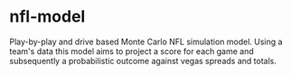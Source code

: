 # nfl-model
Play-by-play and drive based Monte Carlo NFL simulation model. Using a team's data this model aims to project a score for each game and subsequently a probabilistic outcome against vegas spreads and totals. 
